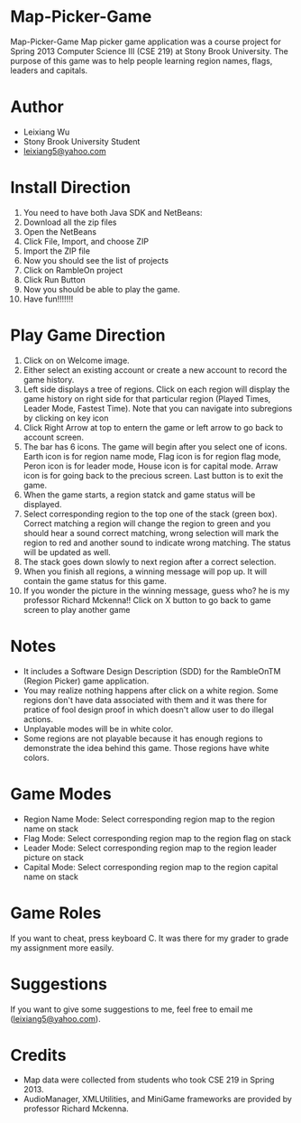 Map-Picker-Game
===============

Map-Picker-Game Map picker game application was a course project for Spring 2013 Computer Science III (CSE 219) at Stony Brook University.
The purpose of this game was to help people learning region names, flags, leaders and capitals.

Author
===============
* Leixiang Wu
* Stony Brook University Student <return>
* leixiang5@yahoo.com <return>

Install Direction
===============
1. You need to have both Java SDK and NetBeans:
2. Download all the zip files
3. Open the NetBeans
4. Click File, Import, and choose ZIP
5. Import the ZIP file
6. Now you should see the list of projects
7. Click on RambleOn project
8. Click Run Button
9. Now you should be able to play the game.
10. Have fun!!!!!!!

Play Game Direction
===============
1. Click on on Welcome image.
2. Either select an existing account or create a new account to record the game history.
3. Left side displays a tree of regions. Click on each region will display the game history on right side for that particular region (Played Times, Leader Mode, Fastest Time). Note that you can navigate into subregions by clicking on key icon
4. Click Right Arrow at top to entern the game or left arrow to go back to account screen. 
5. The bar has 6 icons. The game will begin after you select one of icons. Earth icon is for region name mode, Flag icon is for region flag mode, Peron icon is for leader mode, House icon is for capital mode. Arraw icon is for going back to the precious screen. Last button is to exit the game.
6. When the game starts, a region statck and game status will be displayed. 
7. Select corresponding region to the top one of the stack (green box). Correct matching a region will change the region to green and you should hear a sound correct matching, wrong selection will mark the region to red and another sound to indicate wrong matching. The status will be updated as well.
8. The stack goes down slowly to next region after a correct selection.
9. When you finish all regions, a winning message will pop up. It will contain the game status for this game. 
10. If you wonder the picture in the winning message, guess who? he is my professor Richard Mckenna!! Click on X button to go back to game screen to play another game

Notes
===============
* It includes a Software Design Description (SDD) for the RambleOnTM (Region Picker) game application.
* You may realize nothing happens after click on a white region. Some regions don't have data associated with them and it was there for pratice of fool design proof in which doesn't allow user to do illegal actions.
* Unplayable modes will be in white color. 
* Some regions are not playable because it has enough regions to demonstrate the idea behind this game. Those regions have white colors.

Game Modes
===============
* Region Name Mode: Select corresponding region map to the region name on stack
* Flag Mode: Select corresponding region map to the region flag on stack
* Leader Mode: Select corresponding region map to the region leader picture on stack
* Capital Mode: Select corresponding region map to the region capital name on stack
 
Game Roles
===============
If you want to cheat, press keyboard C. It was there for my grader to grade my assignment more easily.

Suggestions
===============
If you want to give some suggestions to me, feel free to email me (leixiang5@yahoo.com).

Credits
===============
* Map data were collected from students who took CSE 219 in Spring 2013.
* AudioManager, XMLUtilities, and MiniGame frameworks are provided by professor Richard Mckenna.
